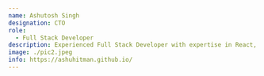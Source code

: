 ```yaml
---
name: Ashutosh Singh
designation: CTO
role:
  - Full Stack Developer
description: Experienced Full Stack Developer with expertise in React, Astro, Node.js, and MongoDB.
image: ./pic2.jpeg
info: https://ashuhitman.github.io/
---
```

